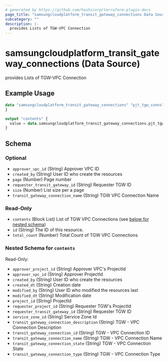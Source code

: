 ```yaml
---
# generated by https://github.com/hashicorp/terraform-plugin-docs
page_title: "samsungcloudplatform_transit_gateway_connections Data Source - scp"
subcategory: ""
description: |-
  provides Lists of TGW-VPC Connection
---
```


# samsungcloudplatform_transit_gateway_connections (Data Source)

provides Lists of TGW-VPC Connection

## Example Usage

```terraform
data "samsungcloudplatform_transit_gateway_connections" "pjt_tgw_conns" {
}

output "contents" {
  value = data.samsungcloudplatform_transit_gateway_connections.pjt_tgw_conns.contents
}
```

<!-- schema generated by tfplugindocs -->
## Schema

### Optional

- `approver_vpc_id` (String) Approver VPC ID
- `created_by` (String) User ID who create the resources
- `page` (Number) Page number
- `requester_transit_gateway_id` (String) Requester TGW ID
- `size` (Number) List size per a page
- `transit_gateway_connection_name` (String) TGW VPC Connection Name

### Read-Only

- `contents` (Block List) List of TGW VPC Connections (see [below for nested schema](#nestedblock--contents))
- `id` (String) The ID of this resource.
- `total_count` (Number) Total Count of TGW VPC Connections

<a id="nestedblock--contents"></a>
### Nested Schema for `contents`

Read-Only:

- `approver_project_id` (String) Approver VPC's ProjectId
- `approver_vpc_id` (String) Approver ProjectId
- `created_by` (String) User ID who create the resources
- `created_dt` (String) Creation date
- `modified_by` (String) User ID who modified the resources last
- `modified_dt` (String) Modification date
- `project_id` (String) ProjectId
- `requester_project_id` (String) Requester TGW's ProjectId
- `requester_transit_gateway_id` (String) Requester TGW ID
- `service_zone_id` (String) Service Zone Id
- `transit_gateway_connection_description` (String) TGW - VPC Connection Description
- `transit_gateway_connection_id` (String) TGW - VPC Connection ID
- `transit_gateway_connection_name` (String) TGW - VPC Connection Name
- `transit_gateway_connection_state` (String) TGW - VPC Connection State
- `transit_gateway_connection_type` (String) TGW - VPC Connection Type


